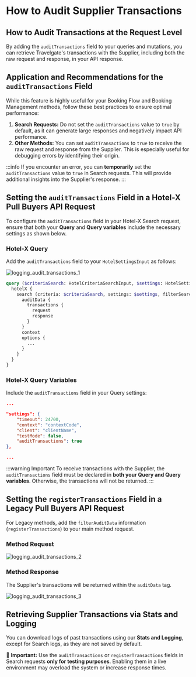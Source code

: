 ﻿---
sidebar_position: 4
---

# How to Audit Supplier Transactions

## How to Audit Transactions at the Request Level
By adding the `auditTransactions` field to your queries and mutations, you can retrieve Travelgate's transactions with the Supplier, including both the raw request and response, in your API response.

## Application and Recommendations for the `auditTransactions` Field
While this feature is highly useful for your Booking Flow and Booking Management methods, follow these best practices to ensure optimal performance:

1. **Search Requests:** Do not set the `auditTransactions` value to `true` by default, as it can generate large responses and negatively impact API performance.
2. **Other Methods:** You can set `auditTransactions` to `true` to receive the raw request and response from the Supplier. This is especially useful for debugging errors by identifying their origin.

:::info
If you encounter an error, you can **temporarily** set the `auditTransactions` value to `true` in Search requests. This will provide additional insights into the Supplier's response.
:::

## Setting the `auditTransactions` Field in a Hotel-X Pull Buyers API Request
To configure the `auditTransactions` field in your Hotel-X Search request, ensure that both your **Query** and **Query variables** include the necessary settings as shown below.

### Hotel-X Query
Add the `auditTransactions` field to your `HotelSettingsInput` as follows:

![logging_audit_transactions_1](https://storage.travelgate.com/kbase/logging_audit_transactions_1.jpg)

```graphql
query ($criteriaSearch: HotelCriteriaSearchInput, $settings: HotelSettingsInput, $filterSearch: HotelXFilterSearchInput) {
  hotelX {
    search (criteria: $criteriaSearch, settings: $settings, filterSearch: $filterSearch) {
      auditData {
        transactions {
          request
          response
        }
      }
      context
      options {
        ...
      }
    }
  }
}
```

### Hotel-X Query Variables
Include the `auditTransactions` field in your Query settings:

```json
...

"settings": {
    "timeout": 24700,
    "context": "contextCode",
    "client": "clientName",
    "testMode": false,
    "auditTransactions": true
},

...
```

:::warning Important
To receive transactions with the Supplier, the `auditTransactions` field must be declared in **both your Query and Query variables**. Otherwise, the transactions will not be returned.
:::

## Setting the `registerTransactions` Field in a Legacy Pull Buyers API Request 
For Legacy methods, add the `filterAuditData` information (`registerTransactions`) to your main method request.

### Method Request

![logging_audit_transactions_2](https://storage.travelgate.com/kbase/logging_audit_transactions_2.jpg)

### Method Response
The Supplier's transactions will be returned within the `auditData` tag.

![logging_audit_transactions_3](https://storage.travelgate.com/kbase/logging_audit_transactions_3.jpg)

## Retrieving Supplier Transactions via Stats and Logging 
You can download logs of past transactions using our **Stats and Logging**, except for Search logs, as they are not saved by default.

🚨 **Important:** Use the `auditTransactions` or `registerTransactions` fields in Search requests **only for testing purposes**. Enabling them in a live environment may overload the system or increase response times.
